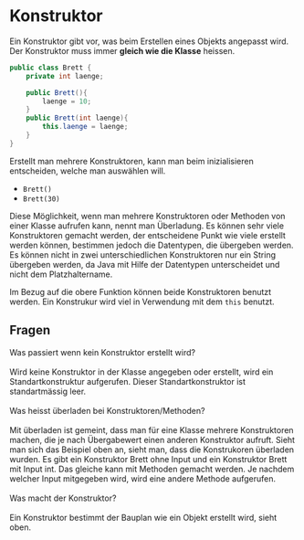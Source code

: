 # Konstruktor

Ein Konstruktor gibt vor, was beim Erstellen eines Objekts angepasst wird. Der Konstruktor muss immer **gleich wie die Klasse** heissen.

```java
public class Brett {
    private int laenge;

    public Brett(){
        laenge = 10;
    }
    public Brett(int laenge){
        this.laenge = laenge;
    }
}
```

Erstellt man mehrere Konstruktoren, kann man beim inizialisieren entscheiden, welche man auswählen will.
- `Brett()`
- `Brett(30)`

Diese Möglichkeit, wenn man mehrere Konstruktoren oder Methoden von einer Klasse aufrufen kann, nennt man Überladung. Es können sehr viele Konstruktoren gemacht werden, der entscheidene Punkt wie viele erstellt werden können, bestimmen jedoch die Datentypen, die übergeben werden. Es können nicht in zwei unterschiedlichen Konstruktoren nur ein String übergeben werden, da Java mit Hilfe der Datentypen unterscheidet und nicht dem Platzhaltername.

Im Bezug auf die obere Funktion können beide Konstruktoren benutzt werden.
Ein Konstrukur wird viel in Verwendung mit dem `this` benutzt.

## Fragen

<div class="question-box">
  Was passiert wenn kein Konstruktor erstellt wird?
</div>
<br>
Wird keine Konstruktor in der Klasse angegeben oder erstellt, wird ein Standartkonstruktur aufgerufen. Dieser Standartkonstruktor ist standartmässig leer.
<br>
<br>
<div class="question-box">
  Was heisst überladen bei Konstruktoren/Methoden?
</div>
<br>
Mit überladen ist gemeint, dass man für eine Klasse mehrere Konstruktoren machen, die je nach Übergabewert einen anderen Konstruktor aufruft. Sieht man sich das Beispiel oben an, sieht man, dass die Konstrukoren überladen wurden. Es gibt ein Konstruktor Brett ohne Input und ein Konstruktor Brett mit Input int.
Das gleiche kann mit Methoden gemacht werden. Je nachdem welcher Input mitgegeben wird, wird eine andere Methode aufgerufen.
<br>
<br>
<div class="question-box">
    Was macht der Konstruktor?
</div>
<br>
Ein Konstruktor bestimmt der Bauplan wie ein Objekt erstellt wird, sieht oben.




